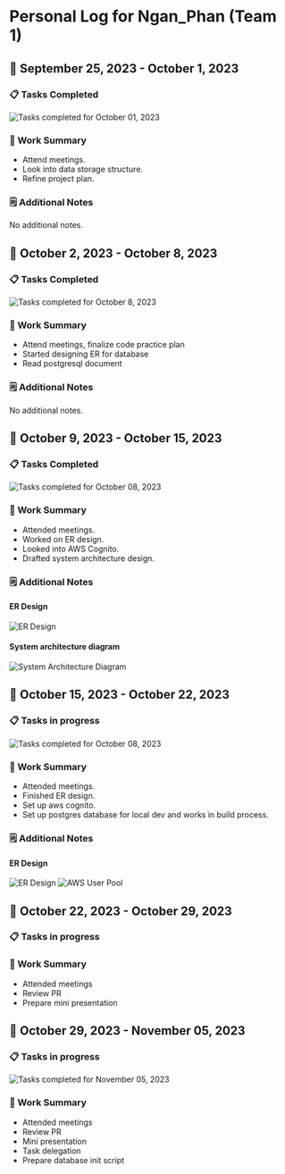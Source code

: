 # Personal Log for Ngan_Phan (Team 1)

## 📅 September 25, 2023 - October 1, 2023

### 📋 Tasks Completed

![Tasks completed for October 01, 2023](./tasks/ngan_phan/week4.png)

### 🎯 Work Summary

- Attend meetings.
- Look into data storage structure.
- Refine project plan.

### 🗒️ Additional Notes

No additional notes.

## 📅 October 2, 2023 - October 8, 2023

### 📋 Tasks Completed

![Tasks completed for October 8, 2023](./tasks/ngan_phan/week5.png)

### 🎯 Work Summary

- Attend meetings, finalize code practice plan
- Started designing ER for database
- Read postgresql document

### 🗒️ Additional Notes

No additional notes.

## 📅 October 9, 2023 - October 15, 2023

### 📋 Tasks Completed

![Tasks completed for October 08, 2023](./tasks/ngan_phan/week6.png)
### 🎯 Work Summary

- Attended meetings.
- Worked on ER design.
- Looked into AWS Cognito.
- Drafted system architecture design.
### 🗒️ Additional Notes
#### ER Design

![ER Design](./tasks/ngan_phan/er_design.png)

#### System architecture diagram

![System Architecture Diagram](./tasks/ngan_phan/system_diagram.png)

## 📅 October 15, 2023 - October 22, 2023

### 📋 Tasks in progress

![Tasks completed for October 08, 2023](./tasks/ngan_phan/week7/week7.png)
### 🎯 Work Summary

- Attended meetings.
- Finished ER design.
- Set up aws cognito.
- Set up postgres database for local dev and works in build process.
### 🗒️ Additional Notes
#### ER Design

![ER Design](./tasks/ngan_phan/week7/final_er_design.png)
![AWS User Pool](./tasks/ngan_phan/week7/aws_user_pool.png)

## 📅 October 22, 2023 - October 29, 2023

### 📋 Tasks in progress

### 🎯 Work Summary

- Attended meetings
- Review PR
- Prepare mini presentation

## 📅 October 29, 2023 - November 05, 2023

### 📋 Tasks in progress

![Tasks completed for November 05, 2023](./tasks/ngan_phan/week9.png)

### 🎯 Work Summary

- Attended meetings
- Review PR
- Mini presentation
- Task delegation
- Prepare database init script